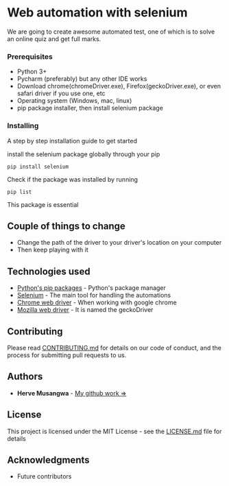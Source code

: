 # Web automation with selenium

We are going to create awesome automated test, one of which is to solve an online quiz and get full marks.

### Prerequisites

* Python 3+
* Pycharm (preferably) but any other IDE works
* Download chrome(chromeDriver.exe), Firefox(geckoDriver.exe), or even safari driver if you use one, etc 
* Operating system (Windows, mac, linux)
* pip package installer, then install selenium package


### Installing

A step by step installation guide to get started

install the selenium package globally through your pip

```
pip install selenium
```

Check if the package was installed by running

```
pip list
```

This package is essential

## Couple of things to change

* Change the path of the driver to your driver's location on your computer
* Then keep playing with it


## Technologies used

* [Python's pip packages](https://pypi.org/project/pip/) - Python's package manager
* [Selenium](https://www.selenium.dev/) - The main tool for handling the automations
* [Chrome web driver](https://chromedriver.chromium.org/downloads) - When working with google chrome
* [Mozilla web driver](https://github.com/mozilla/geckodriver/releases/tag/v0.26.0) - It is named the geckoDriver

## Contributing

Please read [CONTRIBUTING.md](https://gist.github.com/PurpleBooth/b24679402957c63ec426) for details on our code of conduct, and the process for submitting pull requests to us.

## Authors

* **Herve Musangwa** - [My github work =>](https://github.com/Hervnzig)

## License

This project is licensed under the MIT License - see the [LICENSE.md](LICENSE.md) file for details

## Acknowledgments

* Future contributors
